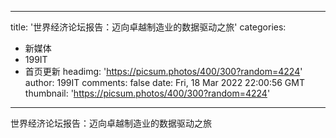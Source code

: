 
---
title: '世界经济论坛报告：迈向卓越制造业的数据驱动之旅'
categories: 
 - 新媒体
 - 199IT
 - 首页更新
headimg: 'https://picsum.photos/400/300?random=4224'
author: 199IT
comments: false
date: Fri, 18 Mar 2022 22:00:56 GMT
thumbnail: 'https://picsum.photos/400/300?random=4224'
---

<div>   
世界经济论坛报告：迈向卓越制造业的数据驱动之旅  
</div>
            